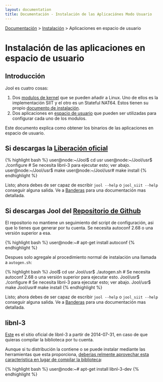 ```yaml
---
layout: documentation
title: Documentación - Instalación de las Aplicaciónes Modo Usuario
---
```


[Documentación](esp-doc-index.html) > [Instalación](esp-doc-index.html#instalacion) > Aplicaciones en espacio de usuario

# Instalación de las aplicaciones en espacio de usuario

## Introducción

Jool es cuatro cosas:

1. Dos [modulos de kernel](https://es.wikipedia.org/wiki/M%C3%B3dulo_de_n%C3%BAcleo) que se pueden añadir a Linux. Uno de ellos es la implementación SIIT y el otro es un Stateful NAT64. Estos tienen su propio [documento de instalación](esp-mod-install.html).
2. Dos aplicaciones en [espacio de usuario](http://es.wikipedia.org/wiki/Espacio_de_usuario) que pueden ser utilizadas para configurar cada uno de los modulos.

Este documento explica como obtener los binarios de las aplicaciones en espacio de usuario.

## Si descargas la [Liberación oficial](esp-download.html)

{% highlight bash %}
user@node:~/Jool$ cd usr
user@node:~/Jool/usr$ ./configure # Se necesita libnl-3 para ejecutar esto; ver abajo.
user@node:~/Jool/usr$ make
user@node:~/Jool/usr# make install
{% endhighlight %}

Listo; ahora debes de ser capaz de escribir `jool --help` o `jool_siit --help` conseguir alguna salida. Ve a [Banderas](esp-usr-flags.html) para una documentación mas detallada.

## Si descargas Jool del [Repositorio de Github](https://github.com/NICMx/NAT64)

El repositorio no mantiene un seguimiento del script de configuración, asi que lo tienes que generar por tu cuenta. Se necesita autoconf 2.68 o una versión superior a esa.

{% highlight bash %}
user@node:~# apt-get install autoconf
{% endhighlight %}

Despues solo agregale al procedimiento normal de instalación una llamada a `autogen.sh`:

{% highlight bash %}
Jool$ cd usr
Jool/usr$ ./autogen.sh # Se necesita autoconf 2.68 o una versión superior para ejecutar esto.
Jool/usr$ ./configure # Se necesita libnl-3 para ejecutar esto; ver abajo.
Jool/usr$ make
Jool/usr# make install
{% endhighlight %}

Listo; ahora debes de ser capaz de escribir `jool --help` o `jool_siit --help` conseguir alguna salida. Ve a [Banderas](esp-usr-flags.html) para una documentación mas detallada.

## libnl-3

[Este](http://www.carisma.slowglass.com/~tgr/libnl/) es el sitio oficial de libnl-3 a partir de 2014-07-31, en caso de que quieras compilar la biblioteca por tu cuenta.

Aunque si tu distribución la contiene o se puede instalar mediante las herramientas que esta proporciona, [deberias relmente aprovechar esta caracteristica en lugar de compilar la biblioteca](http://www.carisma.slowglass.com/~tgr/libnl/):

{% highlight bash %}
user@node:~# apt-get install libnl-3-dev
{% endhighlight %}

